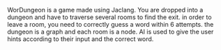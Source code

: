 WorDungeon is a game made using Jaclang. You are dropped into a dungeon and have to traverse several rooms to find the exit. in order to leave a room, you need to correctly guess a word within 6 attempts. the dungeon is a graph and each room is a node. AI is used to give the user hints according to their input and the correct word.
